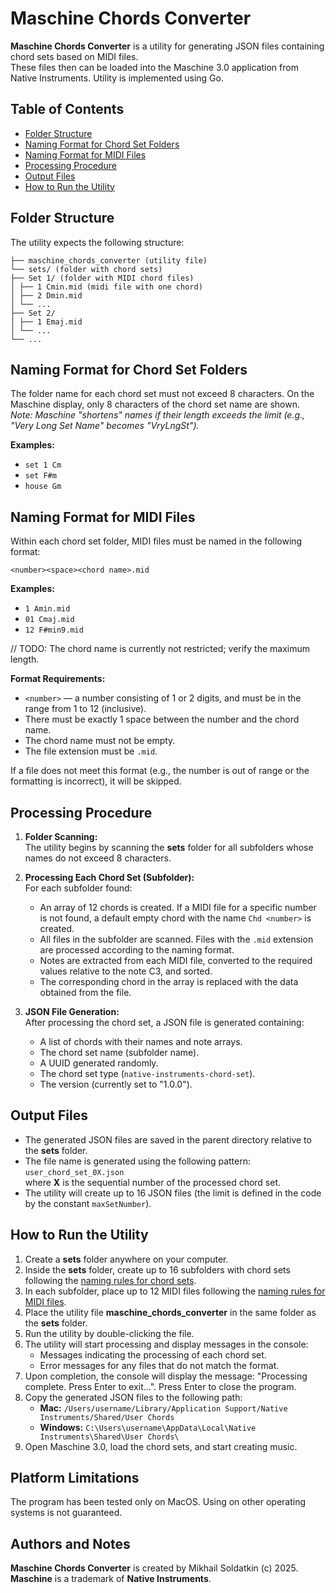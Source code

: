 # Maschine Chords Converter

**Maschine Chords Converter** is a utility for generating JSON files containing chord sets based on MIDI files.  
These files then can be loaded into the Maschine 3.0 application from Native Instruments. Utility is implemented using
Go.

## Table of Contents

- [Folder Structure](#folder-structure)
- [Naming Format for Chord Set Folders](#naming-format-for-chord-set-folders)
- [Naming Format for MIDI Files](#naming-format-for-midi-files)
- [Processing Procedure](#processing-procedure)
- [Output Files](#output-files)
- [How to Run the Utility](#how-to-run-the-utility)

## Folder Structure

The utility expects the following structure:

```
├── maschine_chords_converter (utility file)
└── sets/ (folder with chord sets)
├── Set 1/ (folder with MIDI chord files)
│ ├── 1 Cmin.mid (midi file with one chord)
│ ├── 2 Dmin.mid
│ └── ...
├── Set 2/
│ ├── 1 Emaj.mid
│ └── ...
└── ...
```

## Naming Format for Chord Set Folders

The folder name for each chord set must not exceed 8 characters. On the Maschine display, only 8 characters of
the chord set name are shown.  
*Note: Maschine "shortens" names if their length exceeds the limit (e.g., "Very Long Set Name" becomes "VryLngSt").*

**Examples:**

- `set 1 Cm`
- `set F#m`
- `house Gm`

## Naming Format for MIDI Files

Within each chord set folder, MIDI files must be named in the following format:

`<number><space><chord name>.mid`

**Examples:**

- `1 Amin.mid`
- `01 Cmaj.mid`
- `12 F#min9.mid`

// TODO: The chord name is currently not restricted; verify the maximum length.

**Format Requirements:**

- `<number>` — a number consisting of 1 or 2 digits, and must be in the range from 1 to 12 (inclusive).
- There must be exactly 1 space between the number and the chord name.
- The chord name must not be empty.
- The file extension must be `.mid`.

If a file does not meet this format (e.g., the number is out of range or the formatting is incorrect), it will be
skipped.

## Processing Procedure

1. **Folder Scanning:**  
   The utility begins by scanning the **sets** folder for all subfolders whose names do not exceed 8 characters.

2. **Processing Each Chord Set (Subfolder):**  
   For each subfolder found:
    - An array of 12 chords is created. If a MIDI file for a specific number is not found, a default empty chord with
      the name `Chd <number>` is created.
    - All files in the subfolder are scanned. Files with the `.mid` extension are processed according to the naming
      format.
    - Notes are extracted from each MIDI file, converted to the required values relative to the note C3, and sorted.
    - The corresponding chord in the array is replaced with the data obtained from the file.

3. **JSON File Generation:**  
   After processing the chord set, a JSON file is generated containing:
    - A list of chords with their names and note arrays.
    - The chord set name (subfolder name).
    - A UUID generated randomly.
    - The chord set type (`native-instruments-chord-set`).
    - The version (currently set to "1.0.0").

## Output Files

- The generated JSON files are saved in the parent directory relative to the **sets** folder.
- The file name is generated using the following pattern:  
  `user_chord_set_0X.json`  
  where **X** is the sequential number of the processed chord set.
- The utility will create up to 16 JSON files (the limit is defined in the code by the constant `maxSetNumber`).

## How to Run the Utility

1. Create a **sets** folder anywhere on your computer.
2. Inside the **sets** folder, create up to 16 subfolders with chord sets following
   the [naming rules for chord sets](#naming-format-for-chord-set-folders).
3. In each subfolder, place up to 12 MIDI files following
   the [naming rules for MIDI files](#naming-format-for-midi-files).
4. Place the utility file **maschine_chords_converter** in the same folder as the **sets** folder.
5. Run the utility by double-clicking the file.
6. The utility will start processing and display messages in the console:
    - Messages indicating the processing of each chord set.
    - Error messages for any files that do not match the format.
7. Upon completion, the console will display the message: "Processing complete. Press Enter to exit...". Press Enter to
   close the program.
8. Copy the generated JSON files to the following path:
    - **Mac:** `/Users/username/Library/Application Support/Native Instruments/Shared/User Chords`
    - **Windows:** `C:\Users\username\AppData\Local\Native Instruments\Shared\User Chords\`
9. Open Maschine 3.0, load the chord sets, and start creating music.

## Platform Limitations

The program has been tested only on MacOS. Using on other operating systems is not guaranteed.

## Authors and Notes

**Maschine Chords Converter** is created by Mikhail Soldatkin (c) 2025.  
**Maschine** is a trademark of **Native Instruments**.
